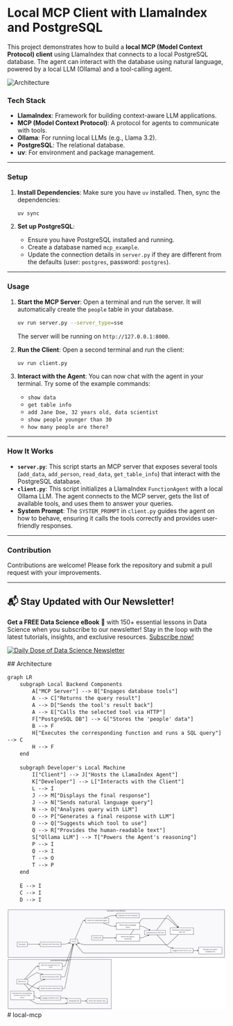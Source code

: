 # Local MCP Client with LlamaIndex and PostgreSQL

This project demonstrates how to build a **local MCP (Model Context Protocol) client** using LlamaIndex that connects to a local PostgreSQL database. The agent can interact with the database using natural language, powered by a local LLM (Ollama) and a tool-calling agent.

![Architecture](https://i.imgur.com/your-architecture-diagram.png) 

### Tech Stack
- **LlamaIndex**: Framework for building context-aware LLM applications.
- **MCP (Model Context Protocol)**: A protocol for agents to communicate with tools.
- **Ollama**: For running local LLMs (e.g., Llama 3.2).
- **PostgreSQL**: The relational database.
- **uv**: For environment and package management.

---

### Setup

1.  **Install Dependencies**:
    Make sure you have `uv` installed. Then, sync the dependencies:
    ```sh
    uv sync
    ```

2.  **Set up PostgreSQL**:
    - Ensure you have PostgreSQL installed and running.
    - Create a database named `mcp_example`.
    - Update the connection details in `server.py` if they are different from the defaults (user: `postgres`, password: `postgres`).

---

### Usage

1.  **Start the MCP Server**:
    Open a terminal and run the server. It will automatically create the `people` table in your database.
    ```sh
    uv run server.py --server_type=sse
    ```
    The server will be running on `http://127.0.0.1:8000`.

2.  **Run the Client**:
    Open a second terminal and run the client:
    ```sh
    uv run client.py
    ```

3.  **Interact with the Agent**:
    You can now chat with the agent in your terminal. Try some of the example commands:
    - `show data`
    - `get table info`
    - `add Jane Doe, 32 years old, data scientist`
    - `show people younger than 30`
    - `how many people are there?`

---

### How It Works

-   **`server.py`**: This script starts an MCP server that exposes several tools (`add_data`, `add_person`, `read_data`, `get_table_info`) that interact with the PostgreSQL database.
-   **`client.py`**: This script initializes a LlamaIndex `FunctionAgent` with a local Ollama LLM. The agent connects to the MCP server, gets the list of available tools, and uses them to answer your queries.
-   **System Prompt**: The `SYSTEM_PROMPT` in `client.py` guides the agent on how to behave, ensuring it calls the tools correctly and provides user-friendly responses.

---

### Contribution

Contributions are welcome! Please fork the repository and submit a pull request with your improvements.

---

## 📬 Stay Updated with Our Newsletter!
**Get a FREE Data Science eBook** 📖 with 150+ essential lessons in Data Science when you subscribe to our newsletter! Stay in the loop with the latest tutorials, insights, and exclusive resources. [Subscribe now!](https://join.dailydoseofds.com)

[![Daily Dose of Data Science Newsletter](https://github.com/patchy631/ai-engineering/blob/main/resources/join_ddods.png)](https://join.dailydoseofds.com)


## Architecture

```mermaid
graph LR
    subgraph Local Backend Components
        A["MCP Server"] --> B["Engages database tools"]
        A --> C["Returns the query result"]
        A --> D["Sends the tool's result back"]
        A --> E["Calls the selected tool via HTTP"]
        F["PostgreSQL DB"] --> G["Stores the 'people' data"]
        B --> F
        H["Executes the corresponding function and runs a SQL query"] --> C
        H --> F
    end

    subgraph Developer's Local Machine
        I["Client"] --> J["Hosts the LlamaIndex Agent"]
        K["Developer"] --> L["Interacts with the Client"]
        L --> I
        J --> M["Displays the final response"]
        J --> N["Sends natural language query"]
        N --> O["Analyzes query with LLM"]
        O --> P["Generates a final response with LLM"]
        O --> Q["Suggests which tool to use"]
        Q --> R["Provides the human-readable text"]
        S["Ollama LLM"] --> T["Powers the Agent's reasoning"]
        P --> I
        Q --> I
        T --> O
        T --> P
    end

    E --> I
    C --> I
    D --> I
```

<img src="userflow.png" alt="Architecture" /># local-mcp
